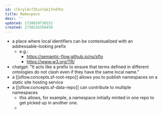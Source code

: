 ```yaml
---
id: clhryl4cf2hin7ak17ndfhz
title: Namespace
desc: ''
updated: 1730659730152
created: 1730226356459
---
```


- a place where local identifiers can be contextualized with an addressable-looking prefix 
  - e.g.:
    - https://semantic-flow.github.io/ns/sflo
    - https://www.w3.org/TR/
- chatgpt: "It acts like a prefix to ensure that terms defined in different ontologies do not clash even if they have the same local name."
- a [[sflow.concepts.sf-root-repo]] allows you to publish namespaces on a static site hosting service 
- a [[sflow.concepts.sf-data-repo]] can contribute to multiple namespaces
  - this allows, for example, a namespace initially minted in one repo to get picked up in another one.
  - 